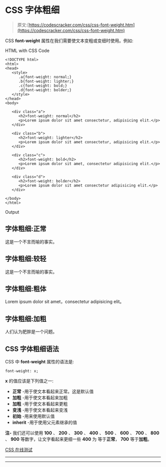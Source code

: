 # CSS 字体粗细

> 原文:[https://codescracker.com/css/css-font-weight.htm](https://codescracker.com/css/css-font-weight.htm)

CSS **font-weight** 属性在我们需要使文本变粗或变细时使用。例如:

HTML with CSS Code

```
<!DOCTYPE html>
<html>
<head>
   <style>
      .a{font-weight: normal;}
      .b{font-weight: lighter;}
      .c{font-weight: bold;}
      .d{font-weight: bolder;}
   </style>
</head>
<body>

   <div class="a">
      <h2>font-weight: normal</h2>
      <p>Lorem ipsum dolor sit amet consectetur, adipisicing elit.</p>
   </div>

   <div class="b">
      <h2>font-weight: lighter</h2>
      <p>Lorem ipsum dolor sit amet consectetur, adipisicing elit.</p>
   </div>

   <div class="c">
      <h2>font-weight: bold</h2>
      <p>Lorem ipsum dolor sit amet, consectetur adipisicing elit.</p>
   </div>

   <div class="d">
      <h2>font-weight: bolder</h2>
      <p>Lorem ipsum dolor sit amet consectetur adipisicing elit.</p>
   </div>

</body>
</html>
```

Output

## 字体粗细:正常

这是一个不言而喻的事实。

## 字体粗细:较轻

这是一个不言而喻的事实。

## 字体粗细:粗体

Lorem ipsum dolor sit amet，consectetur adipisicing elit。

## 字体粗细:加粗

人们认为肥胖是一个问题。

## CSS 字体粗细语法

CSS 中 **font-weight** 属性的语法是:

```
font-weight: x;
```

**x** 的值应该是下列值之一:

*   **正常** -用于使文本看起来正常。这是默认值
*   **加粗** -用于使文本看起来加粗
*   **加粗** -用于使文本看起来更粗
*   **变浅** -用于使文本看起来变浅
*   **初始** -用来使用默认值
*   **inherit** -用于使用父元素继承的值

**注-** 我们还可以使用 **100** 、 **200** 、 **300** 、 **400** 、 **500** 、 **600** 、 **700** 、 **800** 、 **900** 等数字，让文字看起来更细一些 **400** 为 等于**正常**， **700** 等于**加粗**。

[CSS 在线测试](/exam/showtest.php?subid=5)

* * *

* * *
